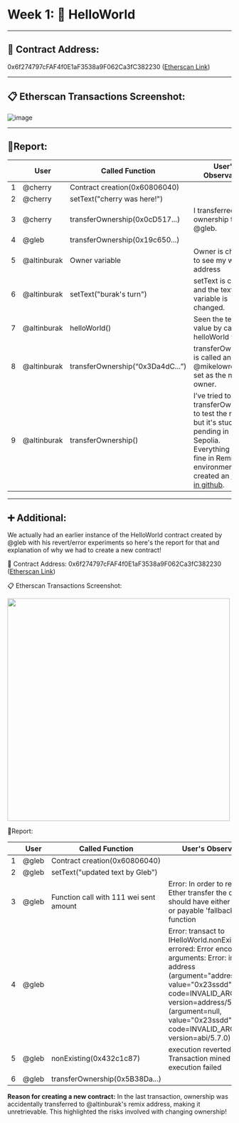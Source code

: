 # Week 1: 👋 HelloWorld

---

## 📍 Contract Address: 
0x6f274797cFAF4f0E1aF3538a9F062Ca3fC382230 ([Etherscan Link](https://sepolia.etherscan.io/address/0x6f274797cfaf4f0e1af3538a9f062ca3fc382230))

---

## 📋 Etherscan Transactions Screenshot:

![image](https://github.com/user-attachments/assets/4a7b9dbf-a722-4199-87e1-ef3c14e88932)

---

## 📄Report:

|  | User         | Called Function | User's Observation | Tx Hash                  |
|--|--------------|-----------------|-------------|--------------------------|
| 1 | @cherry      | Contract creation(0x60806040) |       | [0x9f373...](https://sepolia.etherscan.io/tx/0x9f373b32a1abbe0376ae8c895b627f4c2cc07a20b86b0a7d8eee0d5e58534418)              |
| 2 | @cherry      | setText("cherry was here!")       |        | [0x79931b...](https://sepolia.etherscan.io/tx/0x79931b5a029a87dedc6d1d18c743bde2322e036c7d2833373c78889b93a82bc2)              |
| 3 | @cherry | transferOwnership(0x0cD517...)  | I transferred ownership to @gleb. | [0x2d7a24...](https://sepolia.etherscan.io/tx/0x2d7a248ea74320f67214e8d8137d9ccc39adf9e071d8f85d5e99507795271751)|
| 4 | @gleb        | transferOwnership(0x19c650...) |         | [0x866b11...](https://sepolia.etherscan.io/tx/0x866b112b6ccf9843374951885afb2964ea26aa042949514247d60bcf8d27ef48)|
| 5 | @altinburak        | Owner variable |   Owner is checked to see my wallet address      | |
| 6 | @altinburak        | setText("burak's turn")       | setText is called and the text variable is changed. | [0xc07a23...](https://sepolia.etherscan.io/tx/0xc07a236c29cabfdd1411cae25dffe578346607c24d5c89b555ac8c87bee9eb3c)              |
| 7 | @altinburak        | helloWorld()     | Seen the text value by calling helloWorld view | |
| 8 | @altinburak        | transferOwnership(“0x3Da4dC...”)       | transferOwnership is called and @mikelowrey is set as the new owner.        | [0x57c901...](https://sepolia.etherscan.io/tx/0x57c90140cbd45f80e4b57b71f468573cc4d8d2a62d99b56658f2bd06b69fc9c8)              |
| 9 | @altinburak        |  transferOwnership()     |I’ve tried to transferOwnership to test the revert but it's stucks in pending in Sepolia. Everything works fine in Remix VM environment. I’ve created an [issue in github](https://github.com/Encode-Club-Solidity-Bootcamp/Lesson-04/issues/34).|    |

--- 

## ➕ Additional:
We actually had an earlier instance of the HelloWorld contract created by @gleb with his revert/error experiments so here's the report for that and explanation of why we had to create a new contract!

📍 Contract Address: 0x6f274797cFAF4f0E1aF3538a9F062Ca3fC382230 ([Etherscan Link](https://sepolia.etherscan.io/address/0x6f274797cFAF4f0E1aF3538a9F062Ca3fC382230))

📋 Etherscan Transactions Screenshot:

<img src="https://github.com/user-attachments/assets/01d9d7b1-bc9a-4697-8225-1b374e85a5d7"  width="500"/>

📄Report:

 |  | User         | Called Function | User's Observation | Tx Hash                  |
|--|--------------|-----------------|-------------|--------------------------|
| 1 | @gleb      | Contract creation(0x60806040) |       | [0xf44ece...](https://sepolia.etherscan.io/tx/0xf44ecefa9e08d54ae0f6f6918ff5a7e7d486489dfd713a11906a078dc6de40c0)      |
| 2 | @gleb      | setText("updated text by Gleb")       |        | [0x123282...](https://sepolia.etherscan.io/tx/0x123282a0bdad2170d554df640325d90629223331bd2497d92db1a4863454e3a6)              |
| 3 | @gleb | Function call with 111 wei sent amount  |Error: In order to receive Ether transfer the contract should have either 'receive' or payable 'fallback' function  ||
| 4 | @gleb        |  |  Error: transact to IHelloWorld.nonExisting errored: Error encoding arguments: Error: invalid address (argument="address", value="0x23ssdd", code=INVALID_ARGUMENT, version=address/5.7.0) (argument=null, value="0x23ssdd", code=INVALID_ARGUMENT, version=abi/5.7.0)    | |
| 5 | @gleb | nonExisting(0x432c1c87)  | execution reverted: Transaction mined but execution failed | [0xc9cd11...](https://sepolia.etherscan.io/tx/0xc9cd11acbaa73e4e533e89cc8d1374ffcef0c8b5fe38eb213b297ff474380e8b)|
| 6 | @gleb        | transferOwnership(0x5B38Da...) |       | [0xc85223...](https://sepolia.etherscan.io/tx/0xc85223483e19f223047eb6d968444468add76d2281b5ac53e15a2f371cf2bb3a)|

**Reason for creating a new contract:** In the last transaction, ownership was accidentally transferred to @altinburak's remix address, making it unretrievable. This highlighted the risks involved with changing ownership!
